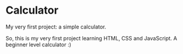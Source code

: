 # Calculator
My very first project: a simple calculator.

So, this is my very first project learning HTML, CSS and JavaScript. A beginner level calculator :)
